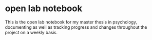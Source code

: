 # open lab notebook
This is the open lab notebook for my master thesis in psychology, documenting as well as tracking progress and changes throughout the project on a weekly basis.
